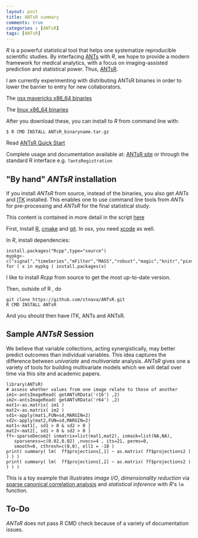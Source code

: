 ```yaml
---
layout: post
title: ANTsR summary
comments: true
categories : [ANTsR]
tags: [ANTsR]
---
```

*R* is a powerful statistical tool that helps one systematize
reproducible scientific studies.  By interfacing
[ANTs](http://stnava.github.io/ANTs) with *R*, we hope to provide a
modern framework for medical analytics, with a focus on imaging-assisted
prediction and statistical power.  Thus, [ANTsR](http://stnava.github.io/ANTsR).

I am currently experimenting with distributing ANTsR binaries in order
to lower the barrier to entry for new collaborators.

The
[osx mavericks x86_64 binaries](https://dl.dropboxusercontent.com/u/9717050/ANTsR_1.0_R_x86_64-apple-darwin10.8.0.tgz)

The
[linux x86_64 binaries](https://dl.dropboxusercontent.com/u/9717050/ANTsR_1.0_R_x86_64-pc-linux-gnu.tar.gz)

After you download these, you can install to *R* from command line with:

    $ R CMD INSTALL ANTsR_binaryname.tar.gz

Read [ANTsR Quick Start](http://stnava.github.io/ANTsR/ANTsRGettingStarted.html)

Complete usage and documentation available at:
[ANTsR site](http://stnava.github.io/ANTsR/index.html) or
through the standard R interface e.g. `?antsRegistration`

## "By hand" *ANTsR* installation

If you install *ANTsR* from source, instead of the binaries, you also
get *ANTs* and [ITK](http://www.itk.org/) installed.  This enables one to use command line tools from
*ANTs* for pre-processing and *ANTsR* for the final statistical
study.

This content is contained in more detail in the script
[here](https://raw.github.com/stnava/RMI/master/stnava/install_anstr_packages.sh)

First, install [R](http://www.r-project.org/), [cmake](http://www.cmake.org/) and [git](http://git-scm.com/).  In osx, you need [xcode](https://developer.apple.com/xcode/) as well.

In *R*, install dependencies:

	install.packages("Rcpp",type="source")
	mypkg<-c("signal","timeSeries","mFilter","MASS","robust","magic","knitr","pixmap","rgl","misc3d")
	for ( x in mypkg ) install.packages(x)

I like to install *Rcpp* from source to get the most up-to-date version.

Then, outside of R , do

	git clone https://github.com/stnava/ANTsR.git
	R CMD INSTALL ANTsR 

And you should then have ITK, ANTs and ANTsR.

## Sample *ANTsR* Session

We believe that variable collections, acting synergistically, may better predict outcomes
than individual variables.  This idea captures the difference between
*univariate* and *multivariate* analysis.  *ANTsR* gives one a variety
of tools for building multivariate models which we will detail over
time via this site and academic papers.

	library(ANTsR)
	# assess whether values from one image relate to those of another
	im1<-antsImageRead( getANTsRData('r16') ,2)
	im2<-antsImageRead( getANTsRData('r64') ,2)
	mat1<-as.matrix( im1 )
	mat2<-as.matrix( im2 )
	sd1<-apply(mat1,FUN=sd,MARGIN=2)
	sd2<-apply(mat2,FUN=sd,MARGIN=2)
	mat1<-mat1[, sd1 > 0 & sd2 > 0 ]
	mat2<-mat2[, sd1 > 0 & sd2 > 0 ]
	ff<-sparseDecom2( inmatrix=list(mat1,mat2), inmask=list(NA,NA),
       sparseness=c(0.02,0.02) ,nvecs=4 , its=21, perms=0,
	   smooth=0, cthresh=c(0,0), ell1 = -10 )
	print( summary( lm(  ff$projections[,1] ~ as.matrix( ff$projections2 ) ) ) )
	print( summary( lm(  ff$projections[,2] ~ as.matrix( ff$projections2 ) ) ) )

This is a toy example that illustrates *image I/O*, *dimensionality
reduction* via [sparse canonical correlation analysis](http://www.ncbi.nlm.nih.gov/pubmed/?term=sparse+canonical+correlation+analysis++avants) and *statistical inference* with *R*'s `lm` function.

## To-Do

*ANTsR* does not pass R CMD check because of a variety of
 documentation issues.
